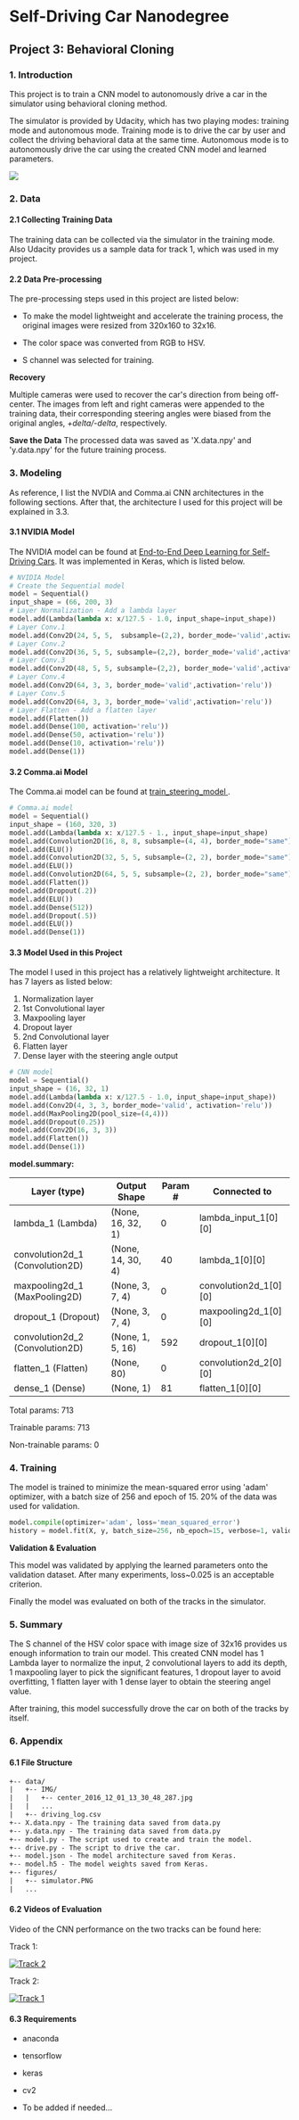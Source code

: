 # Self-Driving Car Nanodegree

## Project 3: Behavioral Cloning

### 1. Introduction

This project is to train a CNN model to autonomously drive a car in the simulator using behavioral cloning method. 

The simulator is provided by Udacity, which has two playing modes: training mode and autonomous mode. Training mode is to drive the car by user and collect the driving behavioral data at the same time. Autonomous mode is to autonomously drive the car using the created CNN model and learned parameters.

![](figures/simulator.PNG)
### 2. Data

#### 2.1 Collecting Training Data

The training data can be collected via the simulator in the training mode. Also Udacity provides us a sample data for track 1, which was used in my project.

#### 2.2 Data Pre-processing

The pre-processing steps used in this project are listed below:

* To make the model lightweight and accelerate the training process, the original images were resized from 320x160 to 32x16.

* The color space was converted from RGB to HSV.

* S channel was selected for training.



**Recovery**

Multiple cameras were used to recover the car's direction from being off-center. The images from left and right cameras were appended to the training data, their corresponding steering angles were biased from the original angles, _+delta/-delta_, respectively.

**Save the Data** 
The processed data was saved as 'X.data.npy' and 'y.data.npy' for the future training process.


### 3. Modeling

As reference, I list the NVDIA and Comma.ai CNN architectures in the following sections. After that, the architecture I used for this project will be explained in 3.3.

#### 3.1 NVIDIA Model

The NVIDIA model can be found at [End-to-End Deep Learning for Self-Driving Cars](https://devblogs.nvidia.com/parallelforall/deep-learning-self-driving-cars/). It was implemented in Keras, which is listed below.

````python
# NVIDIA Model
# Create the Sequential model
model = Sequential()
input_shape = (66, 200, 3)
# Layer Normalization - Add a lambda layer
model.add(Lambda(lambda x: x/127.5 - 1.0, input_shape=input_shape))
# Layer Conv.1
model.add(Conv2D(24, 5, 5,  subsample=(2,2), border_mode='valid',activation='relu'))
# Layer Conv.2
model.add(Conv2D(36, 5, 5, subsample=(2,2), border_mode='valid',activation='relu'))
# Layer Conv.3
model.add(Conv2D(48, 5, 5, subsample=(2,2), border_mode='valid',activation='relu'))
# Layer Conv.4
model.add(Conv2D(64, 3, 3, border_mode='valid',activation='relu'))
# Layer Conv.5
model.add(Conv2D(64, 3, 3, border_mode='valid',activation='relu'))
# Layer Flatten - Add a flatten layer
model.add(Flatten())
model.add(Dense(100, activation='relu'))
model.add(Dense(50, activation='relu'))
model.add(Dense(10, activation='relu'))
model.add(Dense(1))
````
#### 3.2 Comma.ai Model

The Comma.ai model can be found at [train_steering_model ](https://github.com/commaai/research/blob/master/train_steering_model.py).  

````python
# Comma.ai model
model = Sequential()
input_shape = (160, 320, 3)
model.add(Lambda(lambda x: x/127.5 - 1., input_shape=input_shape)
model.add(Convolution2D(16, 8, 8, subsample=(4, 4), border_mode="same"))
model.add(ELU())
model.add(Convolution2D(32, 5, 5, subsample=(2, 2), border_mode="same"))
model.add(ELU())
model.add(Convolution2D(64, 5, 5, subsample=(2, 2), border_mode="same"))
model.add(Flatten())
model.add(Dropout(.2))
model.add(ELU())
model.add(Dense(512))
model.add(Dropout(.5))
model.add(ELU())
model.add(Dense(1))
````

#### 3.3 Model Used in this Project

The model I used in this project has a relatively lightweight architecture. It has 7 layers as listed below:

1. Normalization layer
2. 1st Convolutional layer
3. Maxpooling layer
4. Dropout layer
5. 2nd Convolutional layer
6. Flatten layer
7. Dense layer with the steering angle output

````python
# CNN model
model = Sequential()
input_shape = (16, 32, 1)
model.add(Lambda(lambda x: x/127.5 - 1.0, input_shape=input_shape))
model.add(Conv2D(4, 3, 3, border_mode='valid', activation='relu'))
model.add(MaxPooling2D(pool_size=(4,4)))
model.add(Dropout(0.25))
model.add(Conv2D(16, 3, 3))
model.add(Flatten())
model.add(Dense(1))
````
**model.summary:**

| Layer (type)                    | Output Shape      | Param # | Connected to          |
| ------------------------------- | ----------------- | ------- | --------------------- |
| lambda_1 (Lambda)               | (None, 16, 32, 1) | 0       | lambda_input_1[0][0]  |
| convolution2d_1 (Convolution2D) | (None, 14, 30, 4) | 40      | lambda_1[0][0]        |
| maxpooling2d_1 (MaxPooling2D)   | (None, 3, 7, 4)   | 0       | convolution2d_1[0][0] |
| dropout_1 (Dropout)             | (None, 3, 7, 4)   | 0       | maxpooling2d_1[0][0]  |
| convolution2d_2 (Convolution2D) | (None, 1, 5, 16)  | 592     | dropout_1[0][0]       |
| flatten_1 (Flatten)             | (None, 80)        | 0       | convolution2d_2[0][0] |
| dense_1 (Dense)                 | (None, 1)         | 81      | flatten_1[0][0]       |

Total params: 713

Trainable params: 713

Non-trainable params: 0


### 4. Training

The model is trained to minimize the mean-squared error using 'adam' optimizer, with a batch size of 256 and epoch of 15. 20% of the data was used for validation.

````python
model.compile(optimizer='adam', loss='mean_squared_error')
history = model.fit(X, y, batch_size=256, nb_epoch=15, verbose=1, validation_split=0.2)
````

**Validation & Evaluation**

This model was validated by applying the learned parameters onto the validation dataset. After many experiments, loss~0.025 is an acceptable criterion.

Finally the model was evaluated on both of the tracks in the simulator.

### 5. Summary

The S channel of the HSV color space with image size of 32x16 provides us enough information to train our model. This created CNN model has 1 Lambda layer to normalize the input, 2 convolutional layers to add its depth, 1 maxpooling layer to pick the significant features, 1 dropout layer to avoid overfitting, 1 flatten layer with 1 dense layer to obtain the steering angel value.

After training, this model successfully drove the car on both of the tracks by itself.

### 6. Appendix

#### 6.1 File Structure

````html
+-- data/
|	+-- IMG/
|	|	+-- center_2016_12_01_13_30_48_287.jpg
|	|	...
|	+-- driving_log.csv
+-- X.data.npy - The training data saved from data.py
+-- y.data.npy - The training data saved from data.py
+-- model.py - The script used to create and train the model.
+-- drive.py - The script to drive the car.
+-- model.json - The model architecture saved from Keras.
+-- model.h5 - The model weights saved from Keras.
+-- figures/
|	+-- simulator.PNG
|	...
````


#### 6.2 Videos of Evaluation

Video of the CNN performance on the two tracks can be found here:

Track 1:

[![Track 2](https://img.youtube.com/vi/f8TJ_bV4DKA/0.jpg)](https://www.youtube.com/watch?v=f8TJ_bV4DKA)

Track 2:

[![Track 1](https://img.youtube.com/vi/VcyPwxqqN5E/0.jpg)](https://www.youtube.com/watch?v=VcyPwxqqN5E)


#### 6.3 Requirements

* anaconda

* tensorflow

* keras

* cv2

* To be added if needed...